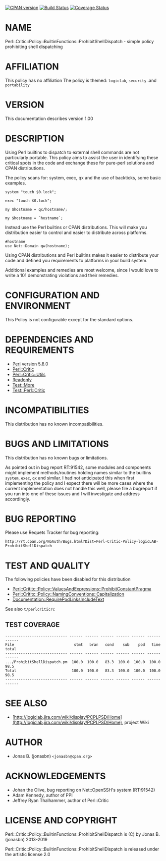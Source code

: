[![CPAN version](https://badge.fury.io/pl/Perl-Critic-Policy-logicLAB-ProhibitShellDispatch.svg)](http://badge.fury.io/pl/Perl-Critic-Policy-logicLAB-ProhibitShellDispatch)
[![Build Status](https://travis-ci.org/jonasbn/pcplpsd.svg?branch=master)](https://travis-ci.org/jonasbn/pcplpsd)
[![Coverage Status](https://coveralls.io/repos/jonasbn/pcplpsd/badge.png)](https://coveralls.io/r/jonasbn/pcplpsd)

# NAME

Perl::Critic::Policy::BuiltinFunctions::ProhibitShellDispatch - simple policy prohibiting shell dispatching

# AFFILIATION

This policy has no affiliation The policy is themed: `logiclab`, `security` .and `portability`

# VERSION

This documentation describes version 1.00

# DESCRIPTION

Using Perl builtins to dispatch to external shell commands are not particularly
portable. This policy aims to assist the user in identifying these critical
spots in the code and exchange these for pure-perl solutions and CPAN
distributions.

The policy scans for: system, exec, qx and the use of backticks, some basic examples.

    system "touch $0.lock";

    exec "touch $0.lock";

    my $hostname = qx/hostname/;

    my $hostname = `hostname`;

Instead use the Perl builtins or CPAN distributions. This will make you distribution
easier to control and easier to distribute across platforms.

    #hostname
    use Net::Domain qw(hostname);

Using CPAN distributions and Perl builtins makes it easier to distribute your
code and defined you requirements to platforms in your build system.

Additional examples and remedies are most welcome, since I would love to write
a 101 demonstrating violations and their remedies.

# CONFIGURATION AND ENVIRONMENT

This Policy is not configurable except for the standard options.

# DEPENDENCIES AND REQUIREMENTS

- [Perl](https://metacpan.org/pod/Perl) version 5.8.0
- [Perl::Critic](https://metacpan.org/pod/Perl::Critic)
- [Perl::Critic::Utils](https://metacpan.org/pod/Perl::Critic::Utils)
- [Readonly](https://metacpan.org/pod/Readonly)
- [Test::More](https://metacpan.org/pod/Test::More)
- [Test::Perl::Critic](https://metacpan.org/pod/Test::Perl::Critic)

# INCOMPATIBILITIES

This distribution has no known incompatibilities.

# BUGS AND LIMITATIONS

This distribution has no known bugs or limitations.

As pointed out in bug report RT:91542, some modules and components might
implement methods/routines holding names similar to the builtins `system`,
`exec`, `qx` and similar. I had not anticipated this when first implementing
the policy and I expect there will be more cases where the current implementation
does not handle this well, please file a bugreport if you run into one of these
issues and I will investigate and address accordingly.

# BUG REPORTING

Please use Requets Tracker for bug reporting:

    http://rt.cpan.org/NoAuth/Bugs.html?Dist=Perl-Critic-Policy-logicLAB-ProhibitShellDispatch

# TEST AND QUALITY

The following policies have been disabled for this distribution

- [Perl::Crititc::Policy::ValuesAndExpressions::ProhibitConstantPragma](https://metacpan.org/pod/Perl::Crititc::Policy::ValuesAndExpressions::ProhibitConstantPragma)
- [Perl::Crititc::Policy::NamingConventions::Capitalization](https://metacpan.org/pod/Perl::Crititc::Policy::NamingConventions::Capitalization)
- [Documentation::RequirePodLinksIncludeText](https://metacpan.org/pod/Documentation::RequirePodLinksIncludeText)

See also `t/perlcriticrc`

## TEST COVERAGE

    ---------------------------- ------ ------ ------ ------ ------ ------ ------
    File                           stmt   bran   cond    sub    pod   time  total
    ---------------------------- ------ ------ ------ ------ ------ ------ ------
    .../ProhibitShellDispatch.pm  100.0  100.0   83.3  100.0  100.0  100.0   98.5
    Total                         100.0  100.0   83.3  100.0  100.0  100.0   98.5
    ---------------------------- ------ ------ ------ ------ ------ ------ ------

# SEE ALSO

- [http://logiclab.jira.com/wiki/display/PCPLPSD/Home](http://logiclab.jira.com/wiki/display/PCPLPSD/Home), project Wiki

# AUTHOR

- Jonas B. (jonasbn) `<jonasbn@cpan.org>`

# ACKNOWLEDGEMENTS

- Johan the Olive, bug reporting on Net::OpenSSH's system (RT:91542)
- Adam Kennedy, author of PPI
- Jeffrey Ryan Thalhammer, author of Perl::Critic

# LICENSE AND COPYRIGHT

Perl::Critic::Policy::BuiltinFunctions::ProhibitShellDispatch is (C) by Jonas B. (jonasbn) 2013-2019

Perl::Critic::Policy::BuiltinFunctions::ProhibitShellDispatch is released under the artistic license 2.0

